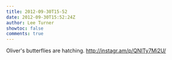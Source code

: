 ```yaml
---
title: 2012-09-30T15-52
date: 2012-09-30T15:52:24Z
author: Lee Turner
showtoc: false
comments: true
---
```


Oliver's butterflies are hatching.  http://instagr.am/p/QNITy7Mi2U/


